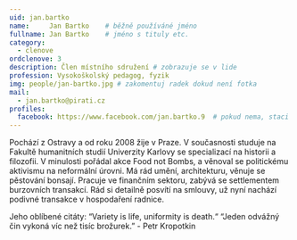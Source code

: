```yaml
---
uid: jan.bartko
name:     Jan Bartko  	# běžně používáné jméno
fullname: Jan Bartko  	# jméno s tituly etc.
category:
  - clenove
ordclenove: 3
description: Člen místního sdružení # zobrazuje se v lide
profession: Vysokoškolský pedagog, fyzik
img: people/jan-bartko.jpg # zakomentuj radek dokud není fotka
mail:
  - jan.bartko@pirati.cz
profiles:
  facebook: https://www.facebook.com/jan.bartko.9  # pokud nema, staci smazat tuto radku
---
```

Pochází z Ostravy a od roku 2008 žije v Praze. V současnosti studuje na Fakultě humanitních studií Univerzity Karlovy se specializací na historii a filozofii. V minulosti pořádal akce Food not Bombs, a věnoval se politickému aktivismu na neformální úrovni. Má rád umění, architekturu, věnuje se pěstování bonsají. Pracuje ve finančním sektoru, zabývá se settlementem burzovních transakcí. Rád si detailně posvítí na smlouvy, už nyní nachází podivné transakce v hospodaření radnice.  

Jeho oblíbené citáty: 
“Variety is life, uniformity is death.“
“Jeden odvážný čin vykoná víc než tisíc brožurek.” - Petr Kropotkin 
